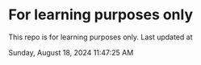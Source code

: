# For learning purposes only
This repo is for learning purposes only.
Last updated at

Sunday, August 18, 2024 11:47:25 AM

